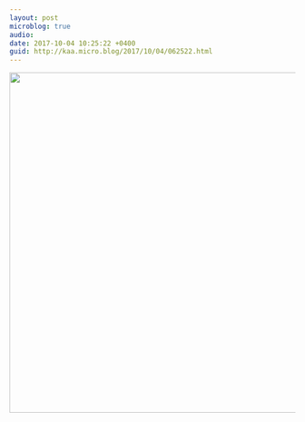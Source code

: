 ```yaml
---
layout: post
microblog: true
audio: 
date: 2017-10-04 10:25:22 +0400
guid: http://kaa.micro.blog/2017/10/04/062522.html
---
```



<img src="https://www.kaa.bz/uploads/2018/26b44f1939.jpg" width="598" height="600" />

